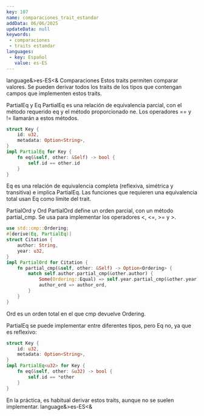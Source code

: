 ```yaml
---
key: 107
name: comparaciones_trait_estandar
addData: 06/06/2025
updateData: null
keywords: 
 - comparaciones
 - traits estamdar
languages:
 - key: Español
   value: es-ES
---
```

language&>es-ES<&
Comparaciones
Estos traits permiten comparar valores. Se pueden derivar todos los traits de los tipos que contengan campos que implementen estos traits.

PartialEq y Eq
PartialEq es una relación de equivalencia parcial, con el método requerido eq y el método proporcionado ne. Los operadores == y != llamarán a estos métodos.

```rust
struct Key {
    id: u32,
    metadata: Option<String>,
}
impl PartialEq for Key {
    fn eq(&self, other: &Self) -> bool {
        self.id == other.id
    }
}
```

Eq es una relación de equivalencia completa (reflexiva, simétrica y transitiva) e implica PartialEq. Las funciones que requieren una equivalencia total usan Eq como límite del trait.

PartialOrd y Ord
PartialOrd define un orden parcial, con un método partial_cmp. Se usa para implementar los operadores <, <=, >= y >.

```rust
use std::cmp::Ordering;
#[derive(Eq, PartialEq)]
struct Citation {
    author: String,
    year: u32,
}
impl PartialOrd for Citation {
    fn partial_cmp(&self, other: &Self) -> Option<Ordering> {
        match self.author.partial_cmp(&other.author) {
            Some(Ordering::Equal) => self.year.partial_cmp(&other.year),
            author_ord => author_ord,
        }
    }
}
```

Ord es un orden total en el que cmp devuelve Ordering.

PartialEq se puede implementar entre diferentes tipos, pero Eq no, ya que es reflexivo:

```rust
struct Key {
    id: u32,
    metadata: Option<String>,
}
impl PartialEq<u32> for Key {
    fn eq(&self, other: &u32) -> bool {
        self.id == *other
    }
}
```

En la práctica, es habitual derivar estos traits, aunque no se suelen implementar.
language&>es-ES<&